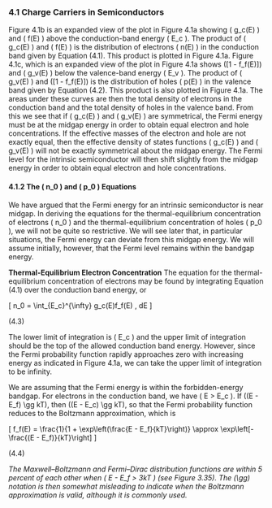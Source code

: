 ### 4.1 Charge Carriers in Semiconductors

Figure 4.1b is an expanded view of the plot in Figure 4.1a showing \( g_c(E) \) and \( f(E) \) above the conduction-band energy \( E_c \). The product of \( g_c(E) \) and \( f(E) \) is the distribution of electrons \( n(E) \) in the conduction band given by Equation (4.1). This product is plotted in Figure 4.1a. Figure 4.1c, which is an expanded view of the plot in Figure 4.1a shows \([1 - f_f(E)]\) and \( g_v(E) \) below the valence-band energy \( E_v \). The product of \( g_v(E) \) and \([1 - f_f(E)]\) is the distribution of holes \( p(E) \) in the valence band given by Equation (4.2). This product is also plotted in Figure 4.1a. The areas under these curves are then the total density of electrons in the conduction band and the total density of holes in the valence band. From this we see that if \( g_c(E) \) and \( g_v(E) \) are symmetrical, the Fermi energy must be at the midgap energy in order to obtain equal electron and hole concentrations. If the effective masses of the electron and hole are not exactly equal, then the effective density of states functions \( g_c(E) \) and \( g_v(E) \) will not be exactly symmetrical about the midgap energy. The Fermi level for the intrinsic semiconductor will then shift slightly from the midgap energy in order to obtain equal electron and hole concentrations.

#### 4.1.2 The \( n_0 \) and \( p_0 \) Equations

We have argued that the Fermi energy for an intrinsic semiconductor is near midgap. In deriving the equations for the thermal-equilibrium concentration of electrons \( n_0 \) and the thermal-equilibrium concentration of holes \( p_0 \), we will not be quite so restrictive. We will see later that, in particular situations, the Fermi energy can deviate from this midgap energy. We will assume initially, however, that the Fermi level remains within the bandgap energy.

**Thermal-Equilibrium Electron Concentration** The equation for the thermal-equilibrium concentration of electrons may be found by integrating Equation (4.1) over the conduction band energy, or

\[
n_0 = \int_{E_c}^{\infty} g_c(E)f_f(E) \, dE
\]

(4.3)

The lower limit of integration is \( E_c \) and the upper limit of integration should be the top of the allowed conduction band energy. However, since the Fermi probability function rapidly approaches zero with increasing energy as indicated in Figure 4.1a, we can take the upper limit of integration to be infinity.

We are assuming that the Fermi energy is within the forbidden-energy bandgap. For electrons in the conduction band, we have \( E > E_c \). If \((E - E_f) \gg kT\), then \((E - E_c) \gg kT\), so that the Fermi probability function reduces to the Boltzmann approximation, which is

\[
f_f(E) = \frac{1}{1 + \exp\left(\frac{E - E_f}{kT}\right)} \approx \exp\left[-\frac{(E - E_f)}{kT}\right]
\]

(4.4)

*The Maxwell–Boltzmann and Fermi–Dirac distribution functions are within 5 percent of each other when \( E - E_f > 3kT \) (see Figure 3.35). The \(\gg\) notation is then somewhat misleading to indicate when the Boltzmann approximation is valid, although it is commonly used.*